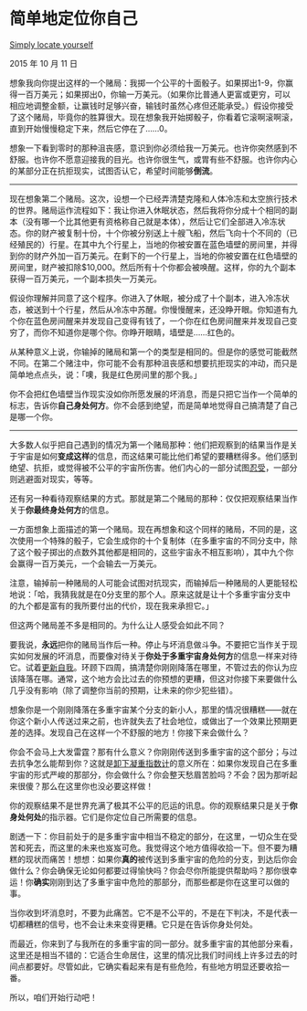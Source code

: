 # 简单地定位你自己

[Simply locate yourself](https://mindingourway.com/simply-locate-yourself/)

2015 年 10 月 11 日

想象我向你提出这样的一个赌局：我掷一个公平的十面骰子。如果掷出1-9，你赢得一百万美元；如果掷出0，你输一万美元。（如果你比普通人更富或更穷，可以相应地调整金额，让赢钱时足够兴奋，输钱时虽然心疼但还能承受。）假设你接受了这个赌局，毕竟你的胜算很大。现在想象我开始掷骰子，你看着它滚啊滚啊滚，直到开始慢慢稳定下来，然后它停在了……0。

想象一下看到零时的那种沮丧感，意识到你必须给我一万美元。也许你突然感到不舒服。也许你不愿意迎接我的目光。也许你很生气，或胃有些不舒服。也许你内心的某部分正在抗拒现实，试图否认它，希望时间能够**倒流**。

------

现在想象第二个赌局。这次，设想一个已经弄清楚克隆和人体冷冻和太空旅行技术的世界。赌局运作流程如下：我让你进入休眠状态，然后我将你分成十个相同的副本（没有哪一个比其他更有资格称自己就是本体），然后让它们全部进入冷冻状态。你的财产被复制十份，十个你被分别送上十艘飞船，然后飞向十个不同的（已经殖民的）行星。在其中九个行星上，当地的你被安置在蓝色墙壁的房间里，并得到你的财产外加一百万美元。在剩下的一个行星上，当地的你被安置在红色墙壁的房间里，财产被扣除$10,000。然后所有十个你都会被唤醒。这样，你的九个副本获得一百万美元，一个副本损失一万美元。

假设你理解并同意了这个程序。你进入了休眠，被分成了十个副本，进入冷冻状态，被送到十个行星，然后从冷冻中苏醒。你慢慢醒来，还没睁开眼。你知道有九个你在蓝色房间醒来并发现自己变得有钱了，一个你在红色房间醒来并发现自己变穷了，而你不知道你是哪个你。你睁开眼睛，墙壁是……红色的。

从某种意义上说，你输掉的赌局和第一个的类型是相同的。但是你的感觉可能截然不同。在第二个赌注中，你可能不会有那种沮丧感和想要抗拒现实的冲动，而只是简单地点点头，说：「噢，我是红色房间里的那个我。」

你不会把红色墙壁当作现实没如你所愿发展的坏消息，而是只把它当作一个简单的标志，告诉你**自己身处何方**。你不会感到绝望，而是简单地觉得自己搞清楚了自己是哪一个你。

------

大多数人似乎把自己遇到的情况为第一个赌局那种：他们把观察到的结果当作是关于宇宙是如何**变成这样**的信息，而这结果可能比他们希望的要糟糕得多。他们感到绝望、抗拒，或觉得被不公平的宇宙所伤害。他们内心的一部分试图[忍受](https://mindingourway.com/see-the-dark-world/)，一部分则逃避面对现实，等等。

还有另一种看待观察结果的方式。那就是第二个赌局的那种：仅仅把观察结果当作关于**你最终身处何方**的信息。

一方面想象上面描述的第一个赌局。现在再想象和这个同样的赌局，不同的是，这次使用一个特殊的骰子，它会生成你的十个复制体（在多重宇宙的不同分支中，除了这个骰子掷出的点数外其他都是相同的，这些宇宙永不相互影响），其中九个你会赢得一百万美元，一个会输去一万美元。

注意，输掉前一种赌局的人可能会试图对抗现实，而输掉后一种赌局的人更能轻松地说：「哈，我猜我就是在0分支里的那个人。原来这就是让十个多重宇宙分支中的九个都是富有的我所要付出的代价，现在我来承担它。」

但这两个赌局差不多是相同的。为什么让人感受会如此不同？

要我说，**永远**把你的赌局当作后一种。停止与坏消息做斗争。不要把它当作关于现实如何发展的坏消息，而要像对待关于**你处于多重宇宙身处何方**的信息一样来对待它。试着[更新自我](https://mindingourway.com/be-a-new-homunculus/)。环顾下四周，搞清楚你刚刚降落在哪里，不管过去的你认为应该降落在哪。通常，这个地方会比过去的你预想的更糟，但这对你接下来要做什么几乎没有影响（除了调整你当前的预期，让未来的你少犯些错）。

想象你是一个刚刚降落在多重宇宙某个分支的新小人，那里的情况很糟糕——就在你这个新小人传送过来之前，也许就失去了社会地位，或做出了一个效果比预期更差的选择。发现自己在这样一个不舒服的地方！你接下来会做什么？

你会不会马上大发雷霆？那有什么意义？你刚刚传送到多重宇宙的这个部分；与过去抗争怎么能帮到你？这就是[卸下凝重指数计](https://mindingourway.com/detach-the-grim-o-meter/)的意义所在：如果你发现自己在多重宇宙的形式严峻的那部分，你会做什么？你会整天愁眉苦脸吗？不会？因为那听起来很傻？那么在这里你也没必要这样做！

你的观察结果不是世界充满了极其不公平的厄运的讯息。你的观察结果只是关于**你身处何处**的指示器。它们是你定位自己所需要的信息。

剧透一下：你目前处于的是多重宇宙中相当不稳定的部分，在这里，一切众生在受苦和死去，而这里的未来也岌岌可危。我觉得这个地方值得收拾一下。但不要为糟糕的现状而痛苦！想想：如果你**真的**被传送到多重宇宙的危险的分支，到达后你会做什么？你会确保无论如何都要过得愉快吗？你会尽你所能提供帮助吗？那你很幸运！你**确实**刚刚到达了多重宇宙中危险的那部分，而那些都是你在这里可以做的事。

当你收到坏消息时，不要为此痛苦。它不是不公平的，不是在下判决，不是代表一切都糟糕的信号，也不会让未来变得更糟。它只是在告诉你身处何处。

而最近，你来到了与我所在的多重宇宙的同一部分。就多重宇宙的其他部分来看，这里还是相当不错的：它适合生命居住，这里的情况比我们时间线上许多过去的时间点都要好。尽管如此，它确实看起来有是有些危险，有些地方明显还要收拾一番。

所以，咱们开始行动吧！